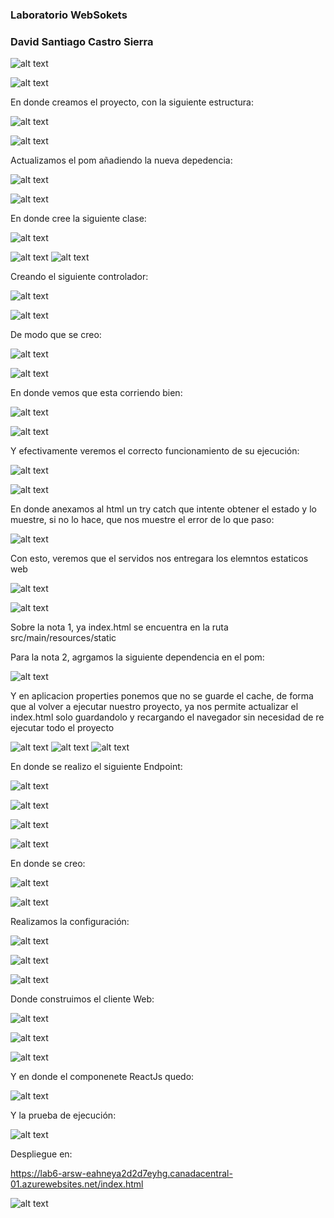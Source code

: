 ### Laboratorio WebSokets
### David Santiago Castro Sierra
![alt text](img/img1.png)

![alt text](img/img2.png)

En donde creamos el proyecto, con la siguiente estructura:

![alt text](img/img3.png)

![alt text](img/img4.png)

Actualizamos el pom añadiendo la nueva depedencia:

![alt text](img/img5.png)

![alt text](img/img6.png)

En donde cree la siguiente clase:

![alt text](img/img7.png)

![alt text](img/img8.png)
![alt text](img/img9.png)

Creando el siguiente controlador:

![alt text](img/img10.png)

![alt text](img/img11.png)

De modo que se creo:

![alt text](img/img12.png)

![alt text](img/img13.png)

En donde vemos que esta corriendo bien:

![alt text](img/img14.png)

![alt text](img/img15.png)

Y efectivamente veremos el correcto funcionamiento de su ejecución:

![alt text](img/img16.png)

![alt text](img/img17.png)

En donde anexamos al html un try catch que intente obtener el estado y lo muestre, si no lo hace, que nos muestre el error de lo que paso:

![alt text](img/img18.png)

Con esto, veremos que el servidos nos entregara los elemntos estaticos web

![alt text](img/img19.png)

![alt text](img/img20.png)

Sobre la nota 1, ya index.html se encuentra en la ruta src/main/resources/static

Para la nota 2, agrgamos la siguiente dependencia en el pom:

![alt text](img/img21.png)

Y en aplicacion properties ponemos que no se guarde el cache, de forma que al volver a ejecutar nuestro proyecto, ya nos permite actualizar el index.html solo guardandolo y recargando el navegador sin necesidad de re ejecutar todo el proyecto

![alt text](img/img22.png)
![alt text](img/img23.png)
![alt text](img/img24.png)

En donde se realizo el siguiente Endpoint:

![alt text](img/img25.png)

![alt text](img/img26.png)

![alt text](img/img27.png)

![alt text](img/img28.png)


En donde se creo:

![alt text](img/img29.png)

![alt text](img/img30.png)

Realizamos la configuración:

![alt text](img/img31.png)

![alt text](img/img32.png)

![alt text](img/img33.png)

Donde construimos el cliente Web:

![alt text](img/img34.png)

![alt text](img/img35.png)

![alt text](img/img36.png)

Y en donde el componenete ReactJs quedo:

![alt text](img/img37.png)

Y la prueba de ejecución:

![alt text](img/img38.png)

Despliegue en:

https://lab6-arsw-eahneya2d2d7eyhg.canadacentral-01.azurewebsites.net/index.html

![alt text](img/img39.png)
